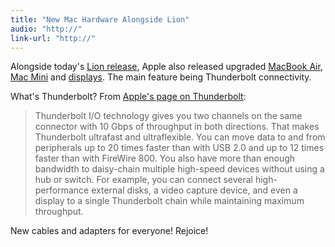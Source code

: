 ```yaml
---
title: "New Mac Hardware Alongside Lion"
audio: "http://"
link-url: "http://"
---
```

<p>Alongside today's <a href="https://chrisenns.com/2011/07/20/mac-os-x-lion-available-in-the-mac-app-store/">Lion release</a>, Apple also released upgraded <a href="http://www.apple.com/ca/macbookair/">MacBook Air</a>, <a href="http://www.apple.com/ca/macmini/">Mac Mini</a> and <a href="http://www.apple.com/ca/displays/">displays</a>. The main feature being Thunderbolt connectivity.</p>
<p>What's Thunderbolt? From <a href="http://www.apple.com/ca/thunderbolt/">Apple's page on Thunderbolt</a>:</p>
<blockquote><p>Thunderbolt I/O technology gives you two channels on the same connector with 10 Gbps of throughput in both directions. That makes Thunderbolt ultrafast and ultraflexible. You can move data to and from peripherals up to 20 times faster than with USB 2.0 and up to 12 times faster than with FireWire 800. You also have more than enough bandwidth to daisy-chain multiple high-speed devices without using a hub or switch. For example, you can connect several high-performance external disks, a video capture device, and even a display to a single Thunderbolt chain while maintaining maximum throughput.</p></blockquote>
<p>New cables and adapters for everyone! Rejoice!</p>
